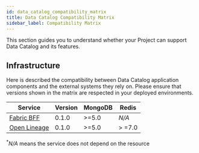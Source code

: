```yaml
---
id: data_catalog_compatibility_matrix
title: Data Catalog Compatibility Matrix
sidebar_label: Compatibility Matrix
---
```


This section guides you to understand whether your Project can support Data Catalog and its features.

## Infrastructure

Here is described the compatibility between Data Catalog application components and the external systems they rely on.
Please ensure that versions shown in the matrix are respected in your deployed environments.


| Service                                                     | Version | MongoDB | Redis   |
|-------------------------------------------------------------|---------|---------|---------|
| [Fabric BFF](/data_catalog/data_catalog_fabric_bff.mdx)     | 0.1.0   | \>=5.0  | _N/A_   |
| [Open Lineage](/data_catalog/data_catalog_open_lineage.mdx) | 0.1.0   | \>=5.0  | \> =7.0 |
<p><sup>*</sup><em>N/A</em> means the service does not depend on the resource</p>
